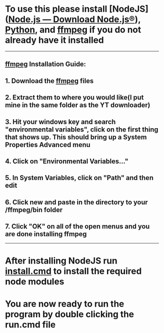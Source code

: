 # To use this please install [NodeJS]([Node.js — Download Node.js®](https://nodejs.org/en/download)), [Python](https://www.python.org/downloads/), and [ffmpeg](https://ffmpeg.org/download.html) if you do not already have it installed

---

## [ffmpeg](https://ffmpeg.org/download.html) Installation Guide:

## 1. Download the [ffmpeg](https://ffmpeg.org/download.html) files

## 2. Extract them to where you would like(I put mine in the same folder as the YT downloader)

## 3. Hit your windows key and search "environmental variables", click on the first thing that shows up. This should bring up a System Properties Advanced menu

## 4. Click on "Environmental Variables..."

## 5. In System Variables, click on "Path" and then edit

## 6. Click new and paste in the directory to your /ffmpeg/bin folder

## 7. Click "OK" on all of the open menus and you are done installing ffmpeg

---

# After installing NodeJS run [install.cmd](./install.cmd ) to install the required node modules

# You are now ready to run the program by double clicking the run.cmd file
